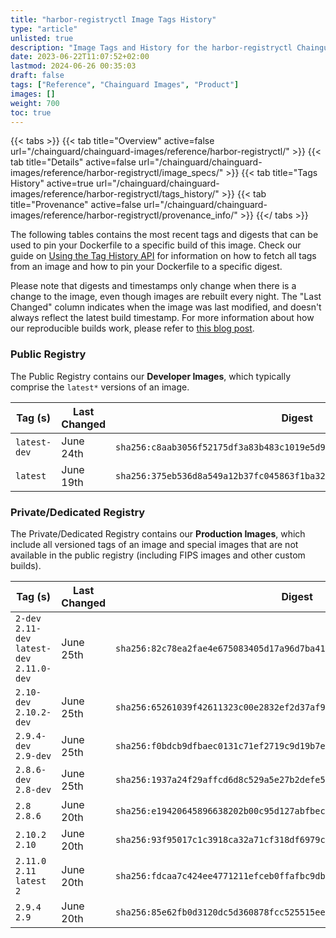 ```yaml
---
title: "harbor-registryctl Image Tags History"
type: "article"
unlisted: true
description: "Image Tags and History for the harbor-registryctl Chainguard Image"
date: 2023-06-22T11:07:52+02:00
lastmod: 2024-06-26 00:35:03
draft: false
tags: ["Reference", "Chainguard Images", "Product"]
images: []
weight: 700
toc: true
---
```


{{< tabs >}}
{{< tab title="Overview" active=false url="/chainguard/chainguard-images/reference/harbor-registryctl/" >}}
{{< tab title="Details" active=false url="/chainguard/chainguard-images/reference/harbor-registryctl/image_specs/" >}}
{{< tab title="Tags History" active=true url="/chainguard/chainguard-images/reference/harbor-registryctl/tags_history/" >}}
{{< tab title="Provenance" active=false url="/chainguard/chainguard-images/reference/harbor-registryctl/provenance_info/" >}}
{{</ tabs >}}

The following tables contains the most recent tags and digests that can be used to pin your Dockerfile to a specific build of this image. Check our guide on [Using the Tag History API](/chainguard/chainguard-images/using-the-tag-history-api/) for information on how to fetch all tags from an image and how to pin your Dockerfile to a specific digest.

Please note that digests and timestamps only change when there is a change to the image, even though images are rebuilt every night. The "Last Changed" column indicates when the image was last modified, and doesn't always reflect the latest build timestamp. For more information about how our reproducible builds work, please refer to [this blog post](https://www.chainguard.dev/unchained/reproducing-chainguards-reproducible-image-builds).

### Public Registry
The Public Registry contains our **Developer Images**, which typically comprise the `latest*` versions of an image.

| Tag (s)       | Last Changed | Digest                                                                    |
|---------------|--------------|---------------------------------------------------------------------------|
|  `latest-dev` | June 24th    | `sha256:c8aab3056f52175df3a83b483c1019e5d99ccf48e86ed0c8547146b681a56b05` |
|  `latest`     | June 19th    | `sha256:375eb536d8a549a12b37fc045863f1ba32e7b553ee93db607fdbe8cd9a35e125` |


### Private/Dedicated Registry
The Private/Dedicated Registry contains our **Production Images**, which include all versioned tags of an image and special images that are not available in the public registry (including FIPS images and other custom builds).

| Tag (s)                                       | Last Changed | Digest                                                                    |
|-----------------------------------------------|--------------|---------------------------------------------------------------------------|
|  `2-dev` `2.11-dev` `latest-dev` `2.11.0-dev` | June 25th    | `sha256:82c78ea2fae4e675083405d17a96d7ba41b277177a505622f6a922cbb805d7b6` |
|  `2.10-dev` `2.10.2-dev`                      | June 25th    | `sha256:65261039f42611323c00e2832ef2d37af9176f7c7e329e8af56aebfb51a04dc4` |
|  `2.9.4-dev` `2.9-dev`                        | June 25th    | `sha256:f0bdcb9dfbaec0131c71ef2719c9d19b7ec9d04802aba6cb8eb736c6c2675d0c` |
|  `2.8.6-dev` `2.8-dev`                        | June 25th    | `sha256:1937a24f29affcd6d8c529a5e27b2defe59de0018ed1c51c762dfdd3f132b0c3` |
|  `2.8` `2.8.6`                                | June 20th    | `sha256:e19420645896638202b00c95d127abfbec88b6fcceb55663beaf1aa51fc85dbf` |
|  `2.10.2` `2.10`                              | June 20th    | `sha256:93f95017c1c3918ca32a71cf318df6979c86ca3cf7560869e077824278de0df2` |
|  `2.11.0` `2.11` `latest` `2`                 | June 20th    | `sha256:fdcaa7c424ee4771211efceb0ffafbc9dbc27addd53585ba77596d035c982e30` |
|  `2.9.4` `2.9`                                | June 20th    | `sha256:85e62fb0d3120dc5d360878fcc525515eec27feccdcfd458e9fdcaee081b305b` |

